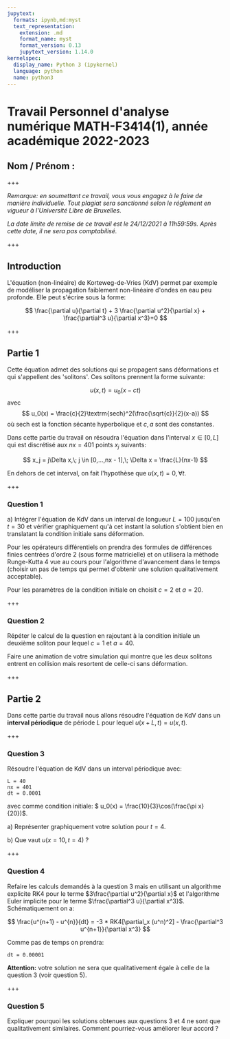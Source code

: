 ```yaml
---
jupytext:
  formats: ipynb,md:myst
  text_representation:
    extension: .md
    format_name: myst
    format_version: 0.13
    jupytext_version: 1.14.0
kernelspec:
  display_name: Python 3 (ipykernel)
  language: python
  name: python3
---
```


# Travail Personnel d'analyse numérique MATH-F3414(1), année académique 2022-2023

## Nom / Prénom :

+++

*Remarque: en soumettant ce travail, vous vous engagez à le faire de manière individuelle. Tout plagiat sera sanctionné selon le réglement en vigueur à l'Université Libre de Bruxelles.*

*La date limite de remise de ce travail est le 24/12/2021 à 11h59:59s. Après cette date, il ne sera pas comptabilisé.*

+++

## Introduction

L'équation (non-linéaire) de Korteweg-de-Vries (KdV) permet par exemple de modéliser la propagation faiblement non-linéaire d'ondes en eau peu profonde. Elle peut s'écrire sous la forme:

$$
\frac{\partial u}{\partial t} +  3 \frac{\partial u^2}{\partial x} + \frac{\partial^3 u}{\partial x^3}=0
$$

+++

## Partie 1

Cette équation admet des solutions qui se propagent sans déformations et qui s'appellent des 'solitons'. Ces solitons prennent la forme suivante:

$$
u(x,t) = u_0(x-ct)
$$
avec
$$
u_0(x) = \frac{c}{2}\textrm{sech}^2(\frac{\sqrt{c}}{2}(x-a))
$$
où $\textrm{sech}$ est la fonction sécante hyperbolique et $c, a$ sont des constantes.

Dans cette partie du travail on résoudra l'équation dans l'interval $x\in [0,L]$ qui est discrétisé aux $nx=401$ points $x_j$ suivants:

$$
x_j = j\Delta x,\; j \in [0,...,nx - 1],\; \Delta x = \frac{L}{nx-1}
$$

En dehors de cet interval, on fait l'hypothèse que $u(x,t)=0, \forall t$.

+++

### Question 1

a) Intégrer l'équation de KdV dans un interval de longueur $L=100$ jusqu'en $t=30$ et vérifier graphiquement qu'à cet instant la solution s'obtient bien en translatant la condition initiale sans déformation.

Pour les opérateurs différentiels on prendra des formules de différences finies centrées d'ordre 2 (sous forme matricielle) et on utilisera la méthode Runge-Kutta 4 vue au cours pour l'algorithme d'avancement dans le temps (choisir un pas de temps qui permet d'obtenir une solution qualitativement acceptable). 

Pour les paramètres de la condition initiale on choisit $c=2$ et $a=20$.

+++

### Question 2

Répéter le calcul de la question en rajoutant à la condition initiale un deuxième soliton pour lequel $c=1$ et $a=40$. 

Faire une animation de votre simulation qui montre que les deux solitons entrent en collision mais resortent de celle-ci sans déformation.

+++

## Partie 2

Dans cette partie du travail nous allons résoudre l'équation de KdV dans un **interval périodique** de période $L$ pour lequel $u(x+L,t)=u(x,t)$.

+++

### Question 3

Résoudre l'équation de KdV dans un interval périodique avec:

```
L = 40
nx = 401
dt = 0.0001
```

avec comme condition initiale: $ u_0(x) = \frac{10}{3}\cos(\frac{\pi x}{20})$.

a) Représenter graphiquement votre solution pour $t=4$.

b) Que vaut $u(x=10,t=4)$ ?

+++

### Question 4

Refaire les calculs demandés à la question 3 mais en utilisant un algorithme explicite RK4 pour le terme $3\frac{\partial u^2}{\partial x}$ et l'algorithme Euler implicite pour le terme $\frac{\partial^3 u}{\partial x^3}$. Schématiquement on a:

$$
\frac{u^{n+1} - u^{n}}{dt} = -3 * RK4[\partial_x (u^n)^2] - \frac{\partial^3 u^{n+1}}{\partial x^3}
$$

Comme pas de temps on prendra:

```
dt = 0.00001
```


**Attention:** votre solution ne sera que qualitativement égale à celle de la question 3 (voir question 5).

+++

### Question 5

Expliquer pourquoi les solutions obtenues aux questions 3 et 4 ne sont que qualitativement similaires. Comment pourriez-vous améliorer leur accord ?
